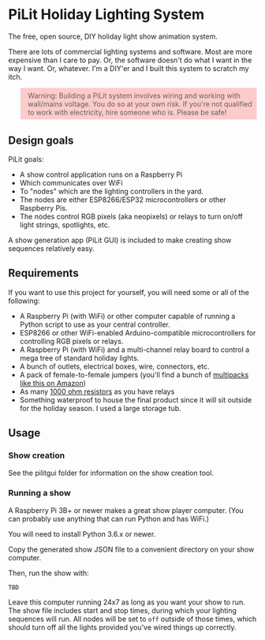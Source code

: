 # PiLit Holiday Lighting System

The free, open source, DIY holiday light show animation system.

There are lots of commercial lighting systems and software. Most are more expensive than I care to pay. Or, the software doesn't do what I want in the way I want. Or, whatever. I'm a DIY'er and I built this system to scratch my itch.

<blockquote style="background-color: #ff000033; padding-top: 5pt; padding-bottom: 5pt;">
Warning: Building a PiLit system involves wiring and working with wall/mains voltage. You do so at your own risk. If you're not qualified to work with electricity, hire someone who is. Please be safe!
</blockquote>

## Design goals

PiLit goals:

* A show control application runs on a Raspberry Pi
* Which communicates over WiFi
* To "nodes" which are the lighting controllers in the yard.
* The nodes are either ESP8266/ESP32 microcontrollers or other Raspberry Pis.
* The nodes control RGB pixels (aka neopixels) or relays to turn on/off light strings, spotlights, etc.

A show generation app (PiLit GUI) is included to make creating show sequences relatively easy.


## Requirements

If you want to use this project for yourself, you will need some or all of the following:

* A Raspberry Pi (with WiFi) or other computer capable of running a Python script to use as your central controller.
* ESP8266 or other WiFi-enabled Arduino-compatible microcontrollers for controlling RGB pixels or relays.
* A Raspberry Pi (with WiFi) and a multi-channel relay board to control a mega tree of standard holiday lights.
* A bunch of outlets, electrical boxes, wire, connectors, etc.
* A pack of female-to-female jumpers (you'll find a bunch of [multipacks like this on Amazon](https://www.amazon.com/gp/product/B00JUKL4XI/ref=oh_aui_detailpage_o09_s00?ie=UTF8&psc=1))
* As many [1000 ohm resistors](https://www.amazon.com/gp/product/B0185FJ6L0/ref=oh_aui_detailpage_o09_s00?ie=UTF8&psc=1) as you have relays
* Something waterproof to house the final product since it will sit outside for the holiday season. I used a large storage tub.

## Usage

### Show creation

See the pilitgui folder for information on the show creation tool.

### Running a show

A Raspberry Pi 3B+ or newer makes a great show player computer. (You can probably use anything that can run Python and has WiFi.)

You will need to install Python 3.6.x or newer.

Copy the generated show JSON file to a convenient directory on your show computer.

Then, run the show with:

```
TBD
```

Leave this computer running 24x7 as long as you want your show to run. The show file includes start and stop times, during which your lighting sequences will run. All nodes will be set to `off` outside of those times, which should turn off all the lights provided you've wired things up correctly.